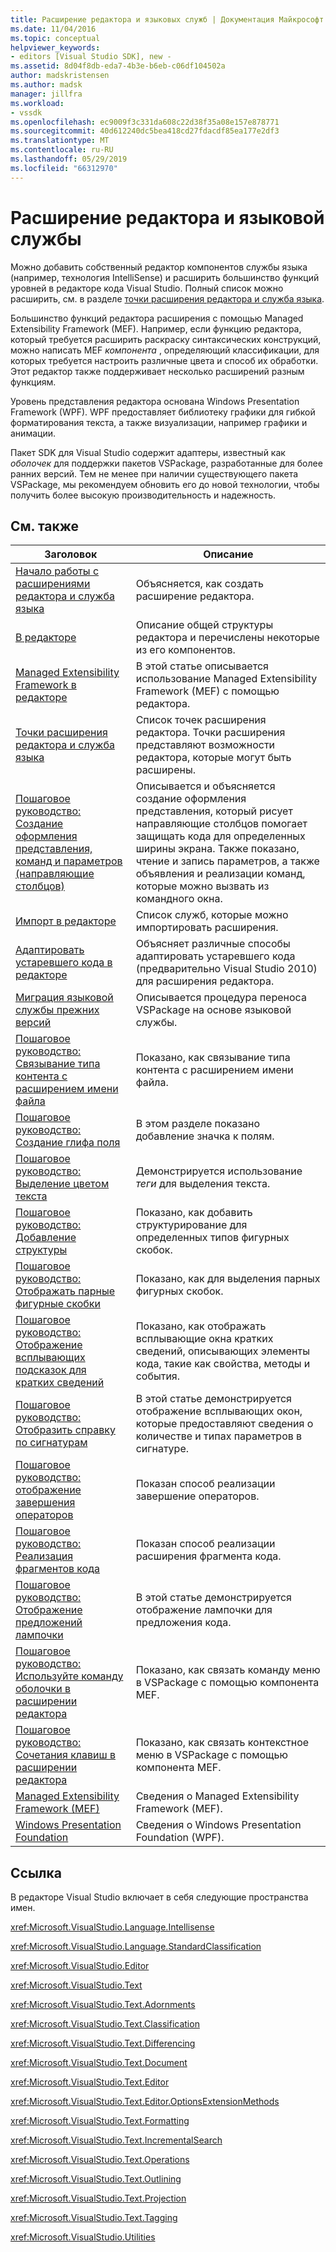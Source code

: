 ```yaml
---
title: Расширение редактора и языковых служб | Документация Майкрософт
ms.date: 11/04/2016
ms.topic: conceptual
helpviewer_keywords:
- editors [Visual Studio SDK], new -
ms.assetid: 8d04f8db-eda7-4b3e-b6eb-c06df104502a
author: madskristensen
ms.author: madsk
manager: jillfra
ms.workload:
- vssdk
ms.openlocfilehash: ec9009f3c331da608c22d38f35a08e157e878771
ms.sourcegitcommit: 40d612240dc5bea418cd27fdacdf85ea177e2df3
ms.translationtype: MT
ms.contentlocale: ru-RU
ms.lasthandoff: 05/29/2019
ms.locfileid: "66312970"
---
```

# <a name="extend-the-editor-and-language-services"></a>Расширение редактора и языковой службы
Можно добавить собственный редактор компонентов службы языка (например, технология IntelliSense) и расширить большинство функций уровней в редакторе кода Visual Studio.  Полный список можно расширить, см. в разделе [точки расширения редактора и служба языка](../extensibility/language-service-and-editor-extension-points.md).

 Большинство функций редактора расширения с помощью Managed Extensibility Framework (MEF). Например, если функцию редактора, который требуется расширить раскраску синтаксических конструкций, можно написать MEF *компонента* , определяющий классификации, для которых требуется настроить различные цвета и способ их обработки. Этот редактор также поддерживает несколько расширений разным функциям.

 Уровень представления редактора основана Windows Presentation Framework (WPF). WPF предоставляет библиотеку графики для гибкой форматирования текста, а также визуализации, например графики и анимации.

 Пакет SDK для Visual Studio содержит адаптеры, известный как *оболочек* для поддержки пакетов VSPackage, разработанные для более ранних версий. Тем не менее при наличии существующего пакета VSPackage, мы рекомендуем обновить его до новой технологии, чтобы получить более высокую производительность и надежность.

## <a name="related-topics"></a>См. также

|Заголовок|Описание|
|-----------|-----------------|
|[Начало работы с расширениями редактора и служба языка](../extensibility/getting-started-with-language-service-and-editor-extensions.md)|Объясняется, как создать расширение редактора.|
|[В редакторе](../extensibility/inside-the-editor.md)|Описание общей структуры редактора и перечислены некоторые из его компонентов.|
|[Managed Extensibility Framework в редакторе](../extensibility/managed-extensibility-framework-in-the-editor.md)|В этой статье описывается использование Managed Extensibility Framework (MEF) с помощью редактора.|
|[Точки расширения редактора и служба языка](../extensibility/language-service-and-editor-extension-points.md)|Список точек расширения редактора. Точки расширения представляют возможности редактора, которые могут быть расширены.|
|[Пошаговое руководство: Создание оформления представления, команд и параметров (направляющие столбцов)](../extensibility/walkthrough-creating-a-view-adornment-commands-and-settings-column-guides.md)|Описывается и объясняется создание оформления представления, который рисует направляющие столбцов помогает защищать кода для определенных ширины экрана.  Также показано, чтение и запись параметров, а также объявления и реализации команд, которые можно вызвать из командного окна.|
|[Импорт в редакторе](../extensibility/editor-imports.md)|Список служб, которые можно импортировать расширения.|
|[Адаптировать устаревшего кода в редакторе](../extensibility/adapting-legacy-code-to-the-editor.md)|Объясняет различные способы адаптировать устаревшего кода (предварительно Visual Studio 2010) для расширения редактора.|
|[Миграция языковой службы прежних версий](../extensibility/internals/migrating-a-legacy-language-service.md)|Описывается процедура переноса VSPackage на основе языковой службы.|
|[Пошаговое руководство: Связывание типа контента с расширением имени файла](../extensibility/walkthrough-linking-a-content-type-to-a-file-name-extension.md)|Показано, как связывание типа контента с расширением имени файла.|
|[Пошаговое руководство: Создание глифа поля](../extensibility/walkthrough-creating-a-margin-glyph.md)|В этом разделе показано добавление значка к полям.|
|[Пошаговое руководство: Выделение цветом текста](../extensibility/walkthrough-highlighting-text.md)|Демонстрируется использование *теги* для выделения текста.|
|[Пошаговое руководство: Добавление структуры](../extensibility/walkthrough-outlining.md)|Показано, как добавить структурирование для определенных типов фигурных скобок.|
|[Пошаговое руководство: Отображать парные фигурные скобки](../extensibility/walkthrough-displaying-matching-braces.md)|Показано, как для выделения парных фигурных скобок.|
|[Пошаговое руководство: Отображение всплывающих подсказок для кратких сведений](../extensibility/walkthrough-displaying-quickinfo-tooltips.md)|Показано, как отображать всплывающие окна кратких сведений, описывающих элементы кода, такие как свойства, методы и события.|
|[Пошаговое руководство: Отобразить справку по сигнатурам](../extensibility/walkthrough-displaying-signature-help.md)|В этой статье демонстрируется отображение всплывающих окон, которые предоставляют сведения о количестве и типах параметров в сигнатуре.|
|[Пошаговое руководство: отображение завершения операторов](../extensibility/walkthrough-displaying-statement-completion.md)|Показан способ реализации завершение операторов.|
|[Пошаговое руководство: Реализация фрагментов кода](../extensibility/walkthrough-implementing-code-snippets.md)|Показан способ реализации расширения фрагмента кода.|
|[Пошаговое руководство: Отображение предложений лампочки](../extensibility/walkthrough-displaying-light-bulb-suggestions.md)|В этой статье демонстрируется отображение лампочки для предложения кода.|
|[Пошаговое руководство: Используйте команду оболочки в расширении редактора](../extensibility/walkthrough-using-a-shell-command-with-an-editor-extension.md)|Показано, как связать команду меню в VSPackage с помощью компонента MEF.|
|[Пошаговое руководство: Сочетания клавиш в расширении редактора](../extensibility/walkthrough-using-a-shortcut-key-with-an-editor-extension.md)|Показано, как связать контекстное меню в VSPackage с помощью компонента MEF.|
|[Managed Extensibility Framework (MEF)](/dotnet/framework/mef/index)|Сведения о Managed Extensibility Framework (MEF).|
|[Windows Presentation Foundation](/dotnet/framework/wpf/index)|Сведения о Windows Presentation Foundation (WPF).|

## <a name="reference"></a>Ссылка
 В редакторе Visual Studio включает в себя следующие пространства имен.

 <xref:Microsoft.VisualStudio.Language.Intellisense>

 <xref:Microsoft.VisualStudio.Language.StandardClassification>

 <xref:Microsoft.VisualStudio.Editor>

 <xref:Microsoft.VisualStudio.Text>

 <xref:Microsoft.VisualStudio.Text.Adornments>

 <xref:Microsoft.VisualStudio.Text.Classification>

 <xref:Microsoft.VisualStudio.Text.Differencing>

 <xref:Microsoft.VisualStudio.Text.Document>

 <xref:Microsoft.VisualStudio.Text.Editor>

 <xref:Microsoft.VisualStudio.Text.Editor.OptionsExtensionMethods>

 <xref:Microsoft.VisualStudio.Text.Formatting>

 <xref:Microsoft.VisualStudio.Text.IncrementalSearch>

 <xref:Microsoft.VisualStudio.Text.Operations>

 <xref:Microsoft.VisualStudio.Text.Outlining>

 <xref:Microsoft.VisualStudio.Text.Projection>

 <xref:Microsoft.VisualStudio.Text.Tagging>

 <xref:Microsoft.VisualStudio.Utilities>